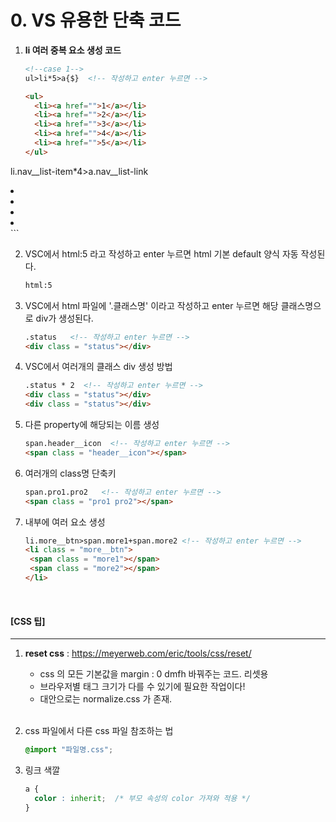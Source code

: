 # 0. VS 유용한 단축 코드

1. **li 여러 중복 요소 생성 코드**

   ```html
   <!--case 1-->
   ul>li*5>a{$}  <!-- 작성하고 enter 누르면 -->
   
   <ul>
     <li><a href="">1</a></li>
     <li><a href="">2</a></li>
     <li><a href="">3</a></li>
     <li><a href="">4</a></li>
     <li><a href="">5</a></li> 
   </ul>
   
   
   ```

<!--case 2-->
   li.nav__list-item*4>a.nav__list-link <!-- 작성하고 enter 누르면 -->
   <li class="nav__list-item"><a href="" class="nav__list-link"></a></li>
   <li class="nav__list-item"><a href="" class="nav__list-link"></a></li>
   <li class="nav__list-item"><a href="" class="nav__list-link"></a></li>
   <li class="nav__list-item"><a href="" class="nav__list-link"></a></li>
   ```
   
2. VSC에서 html:5 라고 작성하고 enter 누르면 html 기본 default 양식 자동 작성된다.

   ```html
   html:5
   ```

3. VSC에서 html 파일에 '.클래스명' 이라고 작성하고 enter 누르면 해당 클래스명으로 div가 생성된다.

   ```html
   .status   <!-- 작성하고 enter 누르면 -->
   <div class = "status"></div>
   ```

4. VSC에서 여러개의 클래스 div 생성 방법

   ```html
   .status * 2  <!-- 작성하고 enter 누르면 -->
   <div class = "status"></div>
   <div class = "status"></div>
   ```

5. 다른 property에 해당되는 이름 생성

   ```html
   span.header__icon  <!-- 작성하고 enter 누르면 -->
   <span class = "header__icon"></span>
   ```

6. 여러개의 class명 단축키

   ```html
   span.pro1.pro2   <!-- 작성하고 enter 누르면 -->
   <span class = "pro1 pro2"></span>
   ```

7. 내부에 여러 요소 생성

   ```html
   li.more__btn>span.more1+span.more2 <!-- 작성하고 enter 누르면 -->
   <li class = "more__btn">
   	<span class = "more1"></span>
   	<span class = "more2"></span>
   </li>
   ```


<br>

#### [CSS 팁]

---

1. **reset css** : https://meyerweb.com/eric/tools/css/reset/

   - css 의 모든 기본값을 margin : 0 dmfh 바꿔주는 코드. 리셋용
   - 브라우저별 태그 크기가 다를 수 있기에 필요한 작업이다!
   - 대안으로는 normalize.css 가 존재.

   <br>

2. css 파일에서 다른 css 파일 참조하는 법

   ```css
   @import "파일명.css";
   ```

3. 링크 색깔

   ```css
   a {
     color : inherit;  /* 부모 속성의 color 가져와 적용 */
   }	
   ```

   
